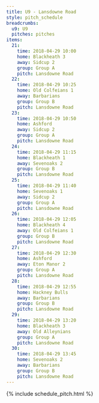 ```yaml
---
title: U9 - Lansdowne Road
style: pitch_schedule
breadcrumbs:
  u9: U9
  pitches: pitches
items:
  21:
    time: 2018-04-29 10:00
    home: Blackheath 3
    away: Sidcup 2
    group: Group A
    pitch: Lansdowne Road
  22:
    time: 2018-04-29 10:25
    home: Old Colfeians 1
    away: Barbarians
    group: Group B
    pitch: Lansdowne Road
  23:
    time: 2018-04-29 10:50
    home: Ashford
    away: Sidcup 2
    group: Group A
    pitch: Lansdowne Road
  24:
    time: 2018-04-29 11:15
    home: Blackheath 1
    away: Sevenoaks 2
    group: Group B
    pitch: Lansdowne Road
  25:
    time: 2018-04-29 11:40
    home: Sevenoaks 1
    away: Sidcup 2
    group: Group A
    pitch: Lansdowne Road
  26:
    time: 2018-04-29 12:05
    home: Blackheath 4
    away: Old Colfeians 1
    group: Group B
    pitch: Lansdowne Road
  27:
    time: 2018-04-29 12:30
    home: Ashford
    away: Eton Manor 2
    group: Group A
    pitch: Lansdowne Road
  28:
    time: 2018-04-29 12:55
    home: Hackney Bulls
    away: Barbarians
    group: Group B
    pitch: Lansdowne Road
  29:
    time: 2018-04-29 13:20
    home: Blackheath 3
    away: Old Alleynians
    group: Group A
    pitch: Lansdowne Road
  30:
    time: 2018-04-29 13:45
    home: Sevenoaks 2
    away: Barbarians
    group: Group B
    pitch: Lansdowne Road
---
```


{% include schedule_pitch.html %}
